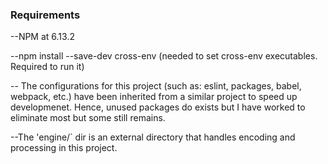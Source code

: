 ### Requirements

--NPM at 6.13.2

--npm install --save-dev cross-env (needed to set cross-env executables. Required to run it)

-- The configurations for this project (such as: eslint, packages, babel, webpack, etc.) have been inherited from a similar project to speed up developmenet. Hence, unused packages do exists but I have worked to eliminate most but some still remains.

--The 'engine/` dir is an external directory that handles encoding and processing in this project.